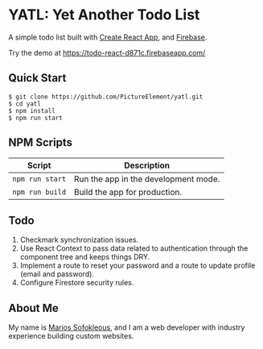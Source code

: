 # YATL: Yet Another Todo List

A simple todo list built with [Create React App](https://github.com/facebook/create-react-app), and [Firebase](https://firebase.google.com/).

Try the demo at https://todo-react-d871c.firebaseapp.com/

## Quick Start

```shell
$ git clone https://github.com/PictureElement/yatl.git
$ cd yatl
$ npm install
$ npm run start
```

## NPM Scripts

|Script|Description|
|---|---|
|`npm run start`|Run the app in the development mode.
|`npm run build`|Build the app for production.

## Todo

1. Checkmark synchronization issues.
2. Use React Context to pass data related to authentication through the component tree and keeps things DRY.
3. Implement a route to reset your password and a route to update profile (email and password).
4. Configure Firestore security rules.

## About Me

My name is [Marios Sofokleous](https://www.msof.me/), and I am a web developer with industry experience building custom websites.